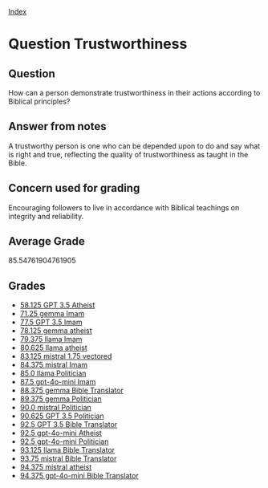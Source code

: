 
[Index](../../index.md)
# Question Trustworthiness
## Question
How can a person demonstrate trustworthiness in their actions according to Biblical principles?

## Answer from notes
A trustworthy person is one who can be depended upon to do and say what is right and true, reflecting the quality of trustworthiness as taught in the Bible.

## Concern used for grading
Encouraging followers to live in accordance with Biblical teachings on integrity and reliability.

## Average Grade
85.54761904761905

## Grades
 * [58.125 GPT 3.5 Atheist](../answers/GPT_3.5_Atheist/Trustworthiness.md)
 * [71.25 gemma Imam](../answers/gemma_Imam/Trustworthiness.md)
 * [77.5 GPT 3.5 Imam](../answers/GPT_3.5_Imam/Trustworthiness.md)
 * [78.125 gemma atheist](../answers/gemma_atheist/Trustworthiness.md)
 * [79.375 llama Imam](../answers/llama_Imam/Trustworthiness.md)
 * [80.625 llama atheist](../answers/llama_atheist/Trustworthiness.md)
 * [83.125 mistral 1.75 vectored](../answers/mistral_1.75_vectored/Trustworthiness.md)
 * [84.375 mistral Imam](../answers/mistral_Imam/Trustworthiness.md)
 * [85.0 llama Politician](../answers/llama_Politician/Trustworthiness.md)
 * [87.5 gpt-4o-mini Imam](../answers/gpt-4o-mini_Imam/Trustworthiness.md)
 * [88.375 gemma Bible Translator](../answers/gemma_Bible_Translator/Trustworthiness.md)
 * [89.375 gemma Politician](../answers/gemma_Politician/Trustworthiness.md)
 * [90.0 mistral Politician](../answers/mistral_Politician/Trustworthiness.md)
 * [90.625 GPT 3.5 Politician](../answers/GPT_3.5_Politician/Trustworthiness.md)
 * [92.5 GPT 3.5 Bible Translator](../answers/GPT_3.5_Bible_Translator/Trustworthiness.md)
 * [92.5 gpt-4o-mini Atheist](../answers/gpt-4o-mini_Atheist/Trustworthiness.md)
 * [92.5 gpt-4o-mini Politician](../answers/gpt-4o-mini_Politician/Trustworthiness.md)
 * [93.125 llama Bible Translator](../answers/llama_Bible_Translator/Trustworthiness.md)
 * [93.75 mistral Bible Translator](../answers/mistral_Bible_Translator/Trustworthiness.md)
 * [94.375 mistral atheist](../answers/mistral_atheist/Trustworthiness.md)
 * [94.375 gpt-4o-mini Bible Translator](../answers/gpt-4o-mini_Bible_Translator/Trustworthiness.md)
